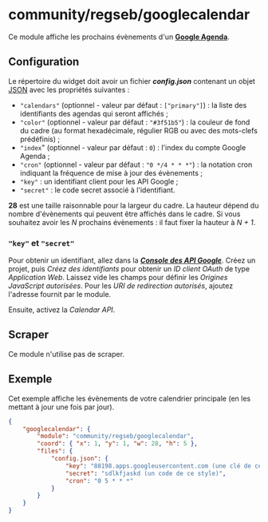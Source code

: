 # community/regseb/googlecalendar

Ce module affiche les prochains évènements d'un
**[Google Agenda](https://www.google.com/calendar)**.

## Configuration

Le répertoire du widget doit avoir un fichier ***config.json*** contenant un
objet
[JSON](https://www.json.org/json-fr.html "JavaScript Object Notation") avec les
propriétés suivantes :

- `"calendars"` (optionnel - valeur par défaut : `["primary"]`) : la liste des
  identifiants des agendas qui seront affichés ;
- `"color"` (optionnel - valeur par défaut : `"#3f51b5"`) : la couleur de fond
  du cadre (au format hexadécimale, régulier RGB ou avec des mots-clefs
  prédéfinis) ;
- `"index`" (optionnel - valeur par défaut : `0`) : l'index du compte Google
  Agenda ;
- `"cron"` (optionnel - valeur par défaut : `"0 */4 * * *"`) : la notation cron
  indiquant la fréquence de mise à jour des évènements ;
- `"key"` : un identifiant client pour les API Google ;
- `"secret"` : le code secret associé à l'identifiant.

**28** est une taille raisonnable pour la largeur du cadre. La hauteur dépend
du nombre d'évènements qui peuvent être affichés dans le cadre. Si vous
souhaitez avoir les *N* prochains évènements : il faut fixer la hauteur à
*N + 1*.

### `"key"` et `"secret"`

Pour obtenir un identifiant, allez dans la
***[Console des API Google](https://console.developers.google.com/)***. Créez un
projet, puis *Créez des identifiants* pour obtenir un *ID client OAuth* de type
*Application Web*. Laissez vide les champs pour définir les *Origines JavaScript
autorisées*. Pour les *URI de redirection autorisés*, ajoutez l'adresse fournit
par le module.

Ensuite, activez la *Calendar API*.

## Scraper

Ce module n'utilise pas de scraper.

## Exemple

Cet exemple affiche les évènements de votre calendrier principale (en les
mettant à jour une fois par jour).

```JSON
{
    "googlecalendar": {
        "module": "community/regseb/googlecalendar",
        "coord": { "x": 1, "y": 1, "w": 28, "h": 5 },
        "files": {
            "config.json": {
                "key": "88198.apps.googleusercontent.com (une clé de ce style)",
                "secret": "sdlkfjaskd (un code de ce style)",
                "cron": "0 5 * * *"
            }
        }
    }
}
```
